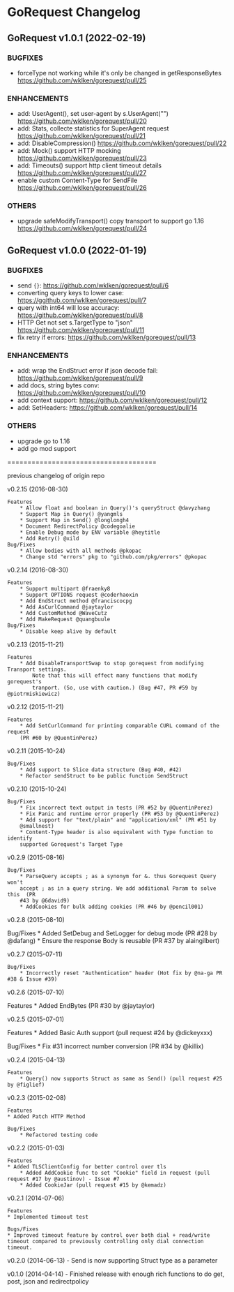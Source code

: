 GoRequest Changelog
=========

## GoRequest v1.0.1 (2022-02-19)

### BUGFIXES

- forceType not working while it's only be changed in getResponseBytes https://github.com/wklken/gorequest/pull/25

### ENHANCEMENTS

- add: UserAgent(), set user-agent by s.UserAgent("") https://github.com/wklken/gorequest/pull/20
- add: Stats, collecte statistics for SuperAgent request https://github.com/wklken/gorequest/pull/21
- add: DisableCompression() https://github.com/wklken/gorequest/pull/22
- add: Mock() support HTTP mocking https://github.com/wklken/gorequest/pull/23
- add: Timeouts() support http client timeout details https://github.com/wklken/gorequest/pull/27
- enable custom Content-Type for SendFile https://github.com/wklken/gorequest/pull/26

### OTHERS

- upgrade safeModifyTransport() copy transport to support go 1.16 https://github.com/wklken/gorequest/pull/24

## GoRequest v1.0.0 (2022-01-19)

### BUGFIXES

- send `{}`: https://github.com/wklken/gorequest/pull/6
- converting query keys to lower case: https://ggithub.com/wklken/gorequest/pull/7
- query with int64 will lose accuracy: https://github.com/wklken/gorequest/pull/8
- HTTP Get not set s.TargetType to "json" https://github.com/wklken/gorequest/pull/11
- fix retry if errors: https://github.com/wklken/gorequest/pull/13

### ENHANCEMENTS

- add: wrap the EndStruct error if json decode fail: https://github.com/wklken/gorequest/pull/9
- add docs, string bytes conv: https://github.com/wklken/gorequest/pull/10
- add context support: https://github.com/wklken/gorequest/pull/12
- add: SetHeaders: https://github.com/wklken/gorequest/pull/14

### OTHERS

- upgrade go to 1.16
- add go mod support

=====================================

previous changelog of origin repo

v0.2.15 (2016-08-30)

	Features
		* Allow float and boolean in Query()'s queryStruct @davyzhang
		* Support Map in Query() @yangmls
		* Support Map in Send() @longlongh4
		* Document RedirectPolicy @codegoalie
		* Enable Debug mode by ENV variable @heytitle
		* Add Retry() @xild
	Bug/Fixes
		* Allow bodies with all methods @pkopac
		* Change std "errors" pkg to "github.com/pkg/errors" @pkopac

v0.2.14 (2016-08-30)

	Features
		* Support multipart @fraenky8
		* Support OPTIONS request @coderhaoxin
		* Add EndStruct method @franciscocpg
		* Add AsCurlCommand @jaytaylor
		* Add CustomMethod @WaveCutz
		* Add MakeRequest @quangbuule
	Bug/Fixes
		* Disable keep alive by default


v0.2.13 (2015-11-21)

	Features
		* Add DisableTransportSwap to stop gorequest from modifying Transport settings.
			Note that this will effect many functions that modify gorequest's
			tranport. (So, use with caution.) (Bug #47, PR #59 by @piotrmiskiewicz)


v0.2.12 (2015-11-21)

	Features
		* Add SetCurlCommand for printing comparable CURL command of the request
		(PR #60 by @QuentinPerez)

v0.2.11 (2015-10-24)

	Bug/Fixes
		* Add support to Slice data structure (Bug #40, #42)
		* Refactor sendStruct to be public function SendStruct

v0.2.10 (2015-10-24)

	Bug/Fixes
		* Fix incorrect text output in tests (PR #52 by @QuentinPerez)
		* Fix Panic and runtime error properly (PR #53 by @QuentinPerez)
		* Add support for "text/plain" and "application/xml" (PR #51 by
		@smallnest)
		* Content-Type header is also equivalent with Type function to identify
		supported Gorequest's Target Type

v0.2.9 (2015-08-16)

	Bug/Fixes
		* ParseQuery accepts ; as a synonym for &. thus Gorequest Query won't
		accept ; as in a query string. We add additional Param to solve this  (PR
		#43 by @6david9)
		* AddCookies for bulk adding cookies (PR #46 by @pencil001)

v0.2.8 (2015-08-10)

  Bug/Fixes
    * Added SetDebug and SetLogger for debug mode (PR #28 by @dafang)
    * Ensure the response Body is reusable (PR #37 by alaingilbert)

v0.2.7 (2015-07-11)

	Bug/Fixes
		* Incorrectly reset "Authentication" header (Hot fix by @na-ga PR #38 & Issue #39)

v0.2.6 (2015-07-10)

  Features
    * Added EndBytes (PR #30 by @jaytaylor)

v0.2.5 (2015-07-01)

  Features
    * Added Basic Auth support (pull request #24 by @dickeyxxx)

  Bug/Fixes
    * Fix #31 incorrect number conversion (PR #34 by @killix)

v0.2.4 (2015-04-13)

	Features
		* Query() now supports Struct as same as Send() (pull request #25 by @figlief)

v0.2.3 (2015-02-08)

	Features
  	* Added Patch HTTP Method

	Bug/Fixes
		* Refactored testing code

v0.2.2 (2015-01-03)

	Features
  	* Added TLSClientConfig for better control over tls
		* Added AddCookie func to set "Cookie" field in request (pull request #17 by @austinov) - Issue #7
		* Added CookieJar (pull request #15 by @kemadz)

v0.2.1 (2014-07-06)

	Features
  	* Implemented timeout test

	Bugs/Fixes
  	* Improved timeout feature by control over both dial + read/write timeout compared to previously controlling only dial connection timeout.

v0.2.0 (2014-06-13) - Send is now supporting Struct type as a parameter

v0.1.0 (2014-04-14) - Finished release with enough rich functions to do get, post, json and redirectpolicy

